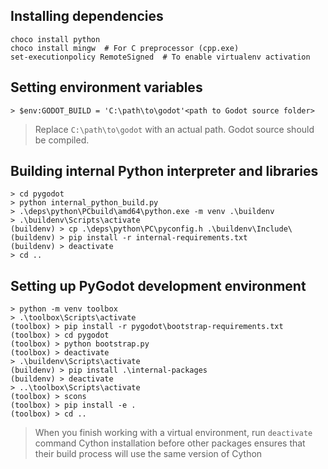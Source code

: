 ## Installing dependencies

```
choco install python
choco install mingw  # For C preprocessor (cpp.exe)
set-executionpolicy RemoteSigned  # To enable virtualenv activation
```

## Setting environment variables
```
> $env:GODOT_BUILD = 'C:\path\to\godot'<path to Godot source folder>
```
> Replace `C:\path\to\godot` with an actual path. Godot source should be compiled.


## Building internal Python interpreter and libraries
```
> cd pygodot
> python internal_python_build.py
> .\deps\python\PCbuild\amd64\python.exe -m venv .\buildenv
> .\buildenv\Scripts\activate
(buildenv) > cp .\deps\python\PC\pyconfig.h .\buildenv\Include\
(buildenv) > pip install -r internal-requirements.txt
(buildenv) > deactivate
> cd ..
```


## Setting up PyGodot development environment
```
> python -m venv toolbox
> .\toolbox\Scripts\activate
(toolbox) > pip install -r pygodot\bootstrap-requirements.txt
(toolbox) > cd pygodot
(toolbox) > python bootstrap.py
(toolbox) > deactivate
> .\buildenv\Scripts\activate
(buildenv) > pip install .\internal-packages
(buildenv) > deactivate
> ..\toolbox\Scripts\activate
(toolbox) > scons
(toolbox) > pip install -e .
(toolbox) > cd ..
```

> When you finish working with a virtual environment, run `deactivate` command
> Cython installation before other packages ensures that their build process will use the same version of Cython

